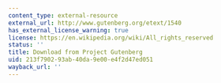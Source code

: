 ```yaml
---
content_type: external-resource
external_url: http://www.gutenberg.org/etext/1540
has_external_license_warning: true
license: https://en.wikipedia.org/wiki/All_rights_reserved
status: ''
title: Download from Project Gutenberg
uid: 213f7902-93ab-40da-9e00-e4f2d47ed051
wayback_url: ''
---
```

